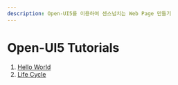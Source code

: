 ```yaml
---
description: Open-UI5를 이용하여 센스넘치는 Web Page 만들기
---
```


# Open-UI5 Tutorials

1. [Hello World](open-ui5-tutorials/open-ui5-tutorials/tutorial-01.-hello-world.md)
2. [Life Cycle](open-ui5-tutorials/open-ui5-tutorials/tutorial-02.-life-cycle.md)

